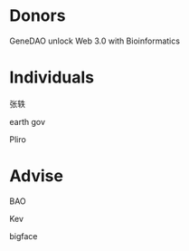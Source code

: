 # Donors

GeneDAO unlock Web 3.0 with Bioinformatics

# Individuals


张轶

earth gov

Pliro



# Advise

BAO

Kev

bigface

